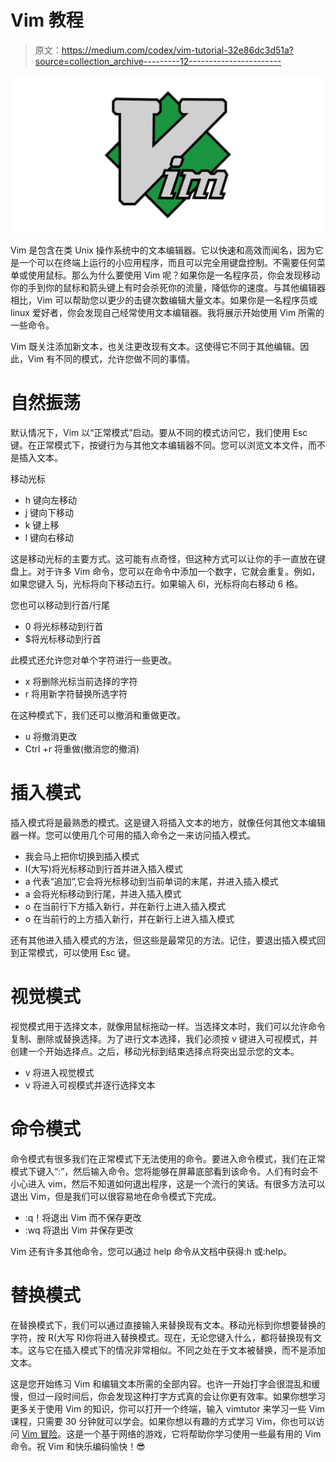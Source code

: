 # Vim 教程

> 原文：<https://medium.com/codex/vim-tutorial-32e86dc3d51a?source=collection_archive---------12----------------------->

![](img/b783737769ce8176ca3356329b57c77d.png)

Vim 是包含在类 Unix 操作系统中的文本编辑器。它以快速和高效而闻名，因为它是一个可以在终端上运行的小应用程序，而且可以完全用键盘控制。不需要任何菜单或使用鼠标。那么为什么要使用 Vim 呢？如果你是一名程序员，你会发现移动你的手到你的鼠标和箭头键上有时会杀死你的流量，降低你的速度。与其他编辑器相比，Vim 可以帮助您以更少的击键次数编辑大量文本。如果你是一名程序员或 linux 爱好者，你会发现自己经常使用文本编辑器。我将展示开始使用 Vim 所需的一些命令。

Vim 既关注添加新文本，也关注更改现有文本。这使得它不同于其他编辑。因此，Vim 有不同的模式，允许您做不同的事情。

# 自然振荡

默认情况下，Vim 以“正常模式”启动。要从不同的模式访问它，我们使用 Esc 键。在正常模式下，按键行为与其他文本编辑器不同。您可以浏览文本文件，而不是插入文本。

移动光标

*   h 键向左移动
*   j 键向下移动
*   k 键上移
*   l 键向右移动

这是移动光标的主要方式。这可能有点奇怪，但这种方式可以让你的手一直放在键盘上。对于许多 Vim 命令，您可以在命令中添加一个数字，它就会重复。例如，如果您键入 5j，光标将向下移动五行。如果输入 6l，光标将向右移动 6 格。

您也可以移动到行首/行尾

*   0 将光标移动到行首
*   $将光标移动到行首

此模式还允许您对单个字符进行一些更改。

*   x 将删除光标当前选择的字符
*   r 将用新字符替换所选字符

在这种模式下，我们还可以撤消和重做更改。

*   u 将撤消更改
*   Ctrl +r 将重做(撤消您的撤消)

# 插入模式

插入模式将是最熟悉的模式。这是键入将插入文本的地方，就像任何其他文本编辑器一样。您可以使用几个可用的插入命令之一来访问插入模式。

*   我会马上把你切换到插入模式
*   I(大写)将光标移动到行首并进入插入模式
*   a 代表“追加”,它会将光标移动到当前单词的末尾，并进入插入模式
*   a 会将光标移动到行尾，并进入插入模式
*   o 在当前行下方插入新行，并在新行上进入插入模式
*   o 在当前行的上方插入新行，并在新行上进入插入模式

还有其他进入插入模式的方法，但这些是最常见的方法。记住，要退出插入模式回到正常模式，可以使用 Esc 键。

# 视觉模式

视觉模式用于选择文本，就像用鼠标拖动一样。当选择文本时，我们可以允许命令复制、删除或替换选择。为了进行文本选择，我们必须按 v 键进入可视模式，并创建一个开始选择点。之后，移动光标到结束选择点将突出显示您的文本。

*   v 将进入视觉模式
*   v 将进入可视模式并逐行选择文本

# 命令模式

命令模式有很多我们在正常模式下无法使用的命令。要进入命令模式，我们在正常模式下键入“:”，然后输入命令。您将能够在屏幕底部看到该命令。人们有时会不小心进入 vim，然后不知道如何退出程序，这是一个流行的笑话。有很多方法可以退出 Vim，但是我们可以很容易地在命令模式下完成。

*   :q！将退出 Vim 而不保存更改
*   :wq 将退出 Vim 并保存更改

Vim 还有许多其他命令，您可以通过 help 命令从文档中获得:h 或:help。

# 替换模式

在替换模式下，我们可以通过直接输入来替换现有文本。移动光标到你想要替换的字符，按 R(大写 R)你将进入替换模式。现在，无论您键入什么，都将替换现有文本。这与它在插入模式下的情况非常相似。不同之处在于文本被替换，而不是添加文本。

这是您开始练习 Vim 和编辑文本所需的全部内容。也许一开始打字会很混乱和缓慢，但过一段时间后，你会发现这种打字方式真的会让你更有效率。如果你想学习更多关于使用 Vim 的知识，你可以打开一个终端，输入 vimtutor 来学习一些 Vim 课程，只需要 30 分钟就可以学会。如果你想以有趣的方式学习 Vim，你也可以访问 [Vim 冒险](https://vim-adventures.com/)。这是一个基于网络的游戏，它将帮助你学习使用一些最有用的 Vim 命令。祝 Vim 和快乐编码愉快！😎